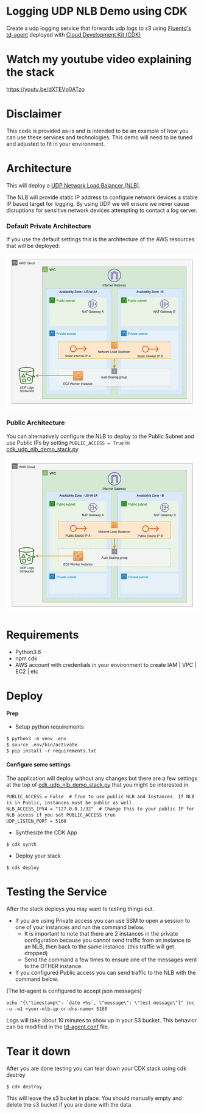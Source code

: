 
# Logging UDP NLB Demo using CDK
Create a udp logging service that forwards udp logs to s3 using [Fluentd's td-agent](https://www.fluentd.org/faqs) deployed with [Cloud Development Kit (CDK)](https://docs.aws.amazon.com/cdk/latest/guide/home.html)

# Watch my youtube video explaining the stack
https://youtu.be/dXTEVp0ATzo


# Disclaimer
This code is provided as-is and is intended to be an example of how you can use these services and technologies.
This demo will need to be tuned and adjusted to fit in your environment.

# Architecture
This will deploy a [UDP Network Load Balancer (NLB)](https://aws.amazon.com/blogs/aws/new-udp-load-balancing-for-network-load-balancer/). 

The NLB will provide static IP address to configure network devices a stable IP based target for logging. 
By using UDP we will ensure we never cause disruptions for sensitive network devices attempting to contact a log server.

### Default Private Architecture
If you use the default settings this is the architecture of the AWS resources that will be deployed:

![Private NLB Architecture](diagram/CDK-UDP-NLB-Private.png)


### Public Architecture
You can alternatively configure the NLB to deploy to the Public Subnet and use Public IPs by setting `PUBLIC_ACCESS = True` in [cdk_udp_nlb_demo_stack.py](cdk_udp_nlb_demo/cdk_udp_nlb_demo_stack.py)

![Public NLB Architecture](diagram/CDK-UDP-NLB-Public.png)

# Requirements
* Python3.6 
* npm cdk
* AWS account with credentials in your environment to create IAM | VPC | EC2 | etc

# Deploy

#### Prep
* Setup python requirements

```
$ python3 -m venv .env
$ source .env/bin/activate
$ pip install -r requirements.txt
```

#### Configure some settings
The application will deploy without any changes but there are a few settings at the top of [cdk_udp_nlb_demo_stack.py](cdk_udp_nlb_demo/cdk_udp_nlb_demo_stack.py) that you might be interested in.
```
PUBLIC_ACCESS = False  # True to use public NLB and Instances. If NLB is in Public, instances must be public as well.
NLB_ACCESS_IPV4 = "127.0.0.1/32"  # Change this to your public IP for NLB access if you set PUBLIC_ACCESS true
UDP_LISTEN_PORT = 5160  
```

* Synthesize the CDK App
```
$ cdk synth
```

* Deploy your stack
```
$ cdk deploy
```


# Testing the Service
After the stack deploys you may want to testing things out. 

* If you are using Private access you can use SSM to open a session to one of your instances and run the command below.
  * It is important to note that there are 2 instances in the private configuration because you cannot send traffic from an instance to an NLB, then back to the same instance. (this traffic will get dropped)
  * Send the command a few times to ensure one of the messages went to the OTHER instance.
* If you configured Public access you can send traffic to the NLB with the command below.

(The td-agent is configured to accept json messages)
```
echo "{\"timestamp\": `date +%s`, \"message\": \"test message\"}" |nc -u -w1 <your-nlb-ip-or-dns-name> 5160
```

Logs will take about 10 minutes to show up in your S3 bucket. This behavior can be modified in the [td-agent.conf](cdk_udp_nlb_demo/td-agent.conf)  file.


# Tear it down
After you are done testing you can tear down your CDK stack using cdk destroy

```
$ cdk destroy
```

This will leave the s3 bucket in place. You should manually empty and delete the s3 bucket if you are done with the data.
